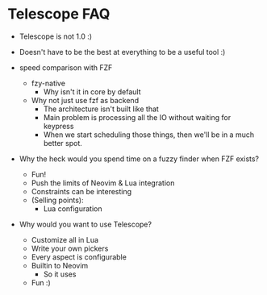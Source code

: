 
# Telescope FAQ

- Telescope is not 1.0 :)
- Doesn't have to be the best at everything to be a useful tool :)

- speed comparison with FZF
    - fzy-native
        - Why isn't it in core by default
    - Why not just use fzf as backend
        - The architecture isn't built like that
        - Main problem is processing all the IO without waiting for keypress
        - When we start scheduling those things, then we'll be in a much better spot.

- Why the heck would you spend time on a fuzzy finder when FZF exists?
    - Fun!
    - Push the limits of Neovim & Lua integration
    - Constraints can be interesting
    - (Selling points):
        - Lua configuration

- Why would you want to use Telescope?
    - Customize all in Lua
    - Write your own pickers
    - Every aspect is configurable
    - Builtin to Neovim
        - So it uses
    - Fun :)
